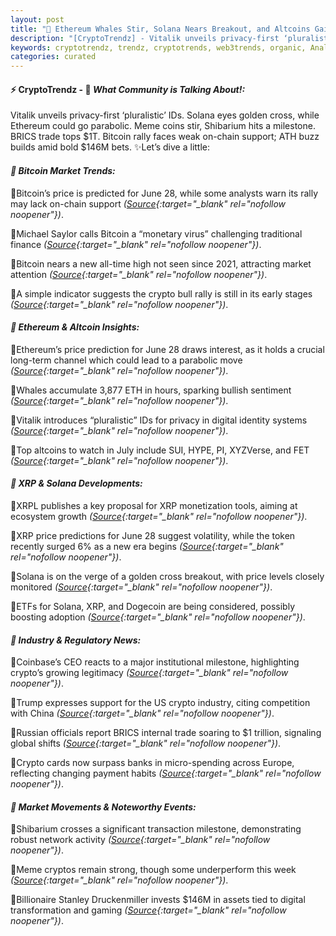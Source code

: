 ```yaml
---
layout: post
title: "🌇 Ethereum Whales Stir, Solana Nears Breakout, and Altcoins Gain Momentum"
description: "[CryptoTrendz] - Vitalik unveils privacy-first ‘pluralistic’ IDs. Solana eyes golden cross, while Ethereum could go parabolic. Meme coins stir, Shibarium hits a milestone. BRICS trade tops $1T. Bitcoin rally faces weak on-chain support; ATH buzz builds amid bold $146M bets."
keywords: cryptotrendz, trendz, cryptotrends, web3trends, organic, Analyst, Dogecoin, XRP, Trump, digital, Crypto, CEO, ETH, China, Ethereum, Altcoins
categories: curated
---
```


#### ⚡ CryptoTrendz - 📌 *What Community is Talking About!:*

Vitalik unveils privacy-first ‘pluralistic’ IDs. Solana eyes golden cross, while Ethereum could go parabolic. Meme coins stir, Shibarium hits a milestone. BRICS trade tops $1T. Bitcoin rally faces weak on-chain support; ATH buzz builds amid bold $146M bets. ✨Let’s dive a little:


#### *🔖  Bitcoin Market Trends:*  

🔹Bitcoin’s price is predicted for June 28, while some analysts warn its rally may lack on-chain support *([Source](https://s.avyag.com/j42p){:target="_blank" rel="nofollow noopener"})*.  

🔹Michael Saylor calls Bitcoin a “monetary virus” challenging traditional finance *([Source](https://s.avyag.com/rrev){:target="_blank" rel="nofollow noopener"})*.  

🔹Bitcoin nears a new all-time high not seen since 2021, attracting market attention *([Source](https://s.avyag.com/844q){:target="_blank" rel="nofollow noopener"})*.  

🔹A simple indicator suggests the crypto bull rally is still in its early stages *([Source](https://s.avyag.com/7s25){:target="_blank" rel="nofollow noopener"})*.  

#### *🔖  Ethereum & Altcoin Insights:*  

🔹Ethereum’s price prediction for June 28 draws interest, as it holds a crucial long-term channel which could lead to a parabolic move *([Source](https://s.avyag.com/i25i){:target="_blank" rel="nofollow noopener"})*.  

🔹Whales accumulate 3,877 ETH in hours, sparking bullish sentiment *([Source](https://s.avyag.com/u94f){:target="_blank" rel="nofollow noopener"})*.  

🔹Vitalik introduces “pluralistic” IDs for privacy in digital identity systems *([Source](https://s.avyag.com/f2s7){:target="_blank" rel="nofollow noopener"})*.  

🔹Top altcoins to watch in July include SUI, HYPE, PI, XYZVerse, and FET *([Source](https://s.avyag.com/a0f1){:target="_blank" rel="nofollow noopener"})*.  

#### *🔖  XRP & Solana Developments:*  

🔹XRPL publishes a key proposal for XRP monetization tools, aiming at ecosystem growth *([Source](https://s.avyag.com/kyay){:target="_blank" rel="nofollow noopener"})*.  

🔹XRP price predictions for June 28 suggest volatility, while the token recently surged 6% as a new era begins *([Source](https://s.avyag.com/au17){:target="_blank" rel="nofollow noopener"})*.  

🔹Solana is on the verge of a golden cross breakout, with price levels closely monitored *([Source](https://s.avyag.com/mt6s){:target="_blank" rel="nofollow noopener"})*.  

🔹ETFs for Solana, XRP, and Dogecoin are being considered, possibly boosting adoption *([Source](https://s.avyag.com/qhcu){:target="_blank" rel="nofollow noopener"})*.  

#### *🔖  Industry & Regulatory News:*  

🔹Coinbase’s CEO reacts to a major institutional milestone, highlighting crypto’s growing legitimacy *([Source](https://s.avyag.com/w8xv){:target="_blank" rel="nofollow noopener"})*.  

🔹Trump expresses support for the US crypto industry, citing competition with China *([Source](https://s.avyag.com/qknr){:target="_blank" rel="nofollow noopener"})*.  

🔹Russian officials report BRICS internal trade soaring to $1 trillion, signaling global shifts *([Source](https://s.avyag.com/kmee){:target="_blank" rel="nofollow noopener"})*.  

🔹Crypto cards now surpass banks in micro-spending across Europe, reflecting changing payment habits *([Source](https://s.avyag.com/dor5){:target="_blank" rel="nofollow noopener"})*.  

#### *🔖  Market Movements & Noteworthy Events:*  

🔹Shibarium crosses a significant transaction milestone, demonstrating robust network activity *([Source](https://s.avyag.com/0way){:target="_blank" rel="nofollow noopener"})*.  

🔹Meme cryptos remain strong, though some underperform this week *([Source](https://s.avyag.com/l27s){:target="_blank" rel="nofollow noopener"})*.  

🔹Billionaire Stanley Druckenmiller invests $146M in assets tied to digital transformation and gaming *([Source](https://s.avyag.com/70jf){:target="_blank" rel="nofollow noopener"})*.